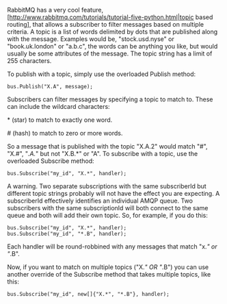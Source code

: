 RabbitMQ has a very cool feature, [http://www.rabbitmq.com/tutorials/tutorial-five-python.html|topic based routing], that allows a subscriber to filter messages based on multiple criteria. A topic is a list of words delimited by dots that are published along with the message. Examples would be, "stock.usd.nyse" or "book.uk.london" or "a.b.c", the words can be anything you like, but would usually be some attributes of the message. The topic string has a limit of 255 characters.

To publish with a topic, simply use the overloaded Publish method:

    bus.Publish("X.A", message);
  
Subscribers can filter messages by specifying a topic to match to. These can include the wildcard characters:

\* (star) to match to exactly one word.

\# (hash) to match to zero or more words.

So a message that is published with the topic "X.A.2" would match "#", "X.#", "*.A.*" but not "X.B.*" or "A". To subscribe with a topic, use the overloaded Subscribe method:

    bus.Subscribe("my_id", "X.*", handler);
  
A warning. Two separate subscriptions with the same subscriberId but different topic strings probably will not have the effect you are expecting. A subscriberId effectively identifies an individual AMQP queue. Two subscribers with the same subscriptionId will both connect to the same queue and both will add their own topic. So, for example, if you do this:

    bus.Subscribe("my_id", "X.*", handler);
    bus.Subscribe("my_id", "*.B", handler);
  
Each handler will be round-robbined with any messages that match "x.*" or "*.B".

Now, if you want to match on multiple topics ("X.*" OR "*.B") you can use another override of the Subscribe method that takes multiple topics, like this:

    bus.Subscribe("my_id", new[]{"X.*", "*.B"}, handler);